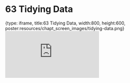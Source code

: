 # 63 Tidying Data
 
{type: iframe, title:63 Tidying Data, width:800, height:600, poster:resources/chapt_screen_images/tidying-data.png}
![](https://datatrail-jhu.github.io/DataTrail/no_toc/tidying-data.html)
 

 
